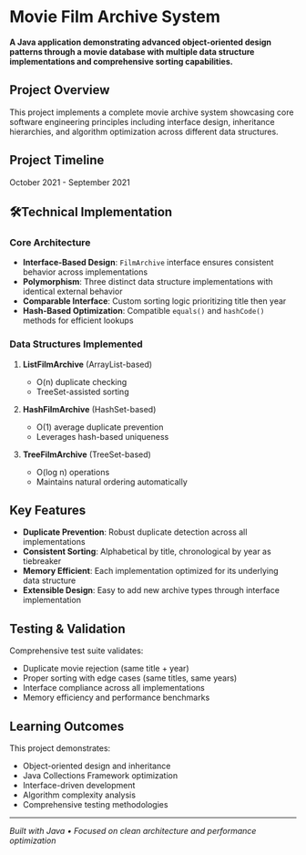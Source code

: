 # Movie Film Archive System

**A Java application demonstrating advanced object-oriented design patterns through a movie database with multiple data structure implementations and comprehensive sorting capabilities.**

## Project Overview

This project implements a complete movie archive system showcasing core software engineering principles including interface design, inheritance hierarchies, and algorithm optimization across different data structures.

## Project Timeline
October 2021 - September 2021

## 🛠Technical Implementation

### Core Architecture
- **Interface-Based Design**: `FilmArchive` interface ensures consistent behavior across implementations
- **Polymorphism**: Three distinct data structure implementations with identical external behavior
- **Comparable Interface**: Custom sorting logic prioritizing title then year
- **Hash-Based Optimization**: Compatible `equals()` and `hashCode()` methods for efficient lookups

### Data Structures Implemented
1. **ListFilmArchive** (ArrayList-based)
   - O(n) duplicate checking
   - TreeSet-assisted sorting
   
2. **HashFilmArchive** (HashSet-based)  
   - O(1) average duplicate prevention
   - Leverages hash-based uniqueness
   
3. **TreeFilmArchive** (TreeSet-based)
   - O(log n) operations
   - Maintains natural ordering automatically

## Key Features

- **Duplicate Prevention**: Robust duplicate detection across all implementations
- **Consistent Sorting**: Alphabetical by title, chronological by year as tiebreaker
- **Memory Efficient**: Each implementation optimized for its underlying data structure
- **Extensible Design**: Easy to add new archive types through interface implementation


## Testing & Validation

Comprehensive test suite validates:
- Duplicate movie rejection (same title + year)
- Proper sorting with edge cases (same titles, same years)
- Interface compliance across all implementations
- Memory efficiency and performance benchmarks

## Learning Outcomes

This project demonstrates:
- Object-oriented design and inheritance
- Java Collections Framework optimization
- Interface-driven development
- Algorithm complexity analysis
- Comprehensive testing methodologies

---

*Built with Java • Focused on clean architecture and performance optimization*
